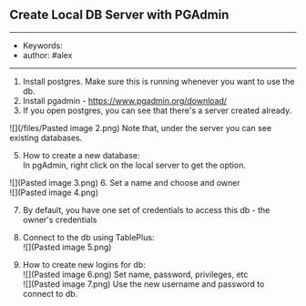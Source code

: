 ## Create Local DB Server with PGAdmin  
---
- Keywords:
- author: #alex
---
1. Install postgres. Make sure this is running whenever you want to use the db.  
2. Install pgadmin - https://www.pgadmin.org/download/  
3. If you open postgres, you can see that there's a server created already.  

![](/files/Pasted image 2.png)
Note that, under the server you can see existing databases.  

5. How to create a new database:  
In pgAdmin, right click on the local server to get the option.   

![](Pasted image 3.png)
6. Set a name and choose and owner  
![](Pasted image 4.png)

7. By default, you have one set of credentials to access this db - the owner's credentials  

8. Connect to the db using TablePlus:  
![](Pasted image 5.png)
9. How to create new logins for db:  
![](Pasted image 6.png)
Set name, password, privileges, etc  
![](Pasted image 7.png)
Use the new username and password to connect to db.  
